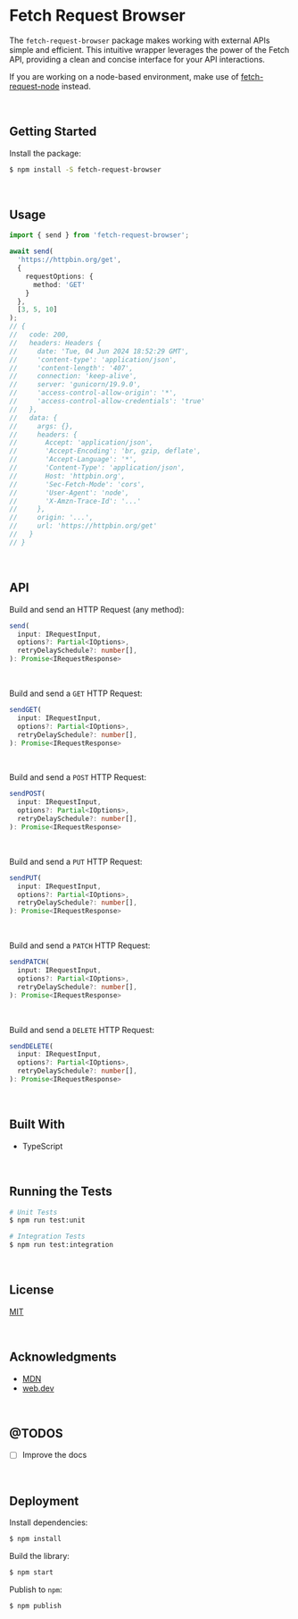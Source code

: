 # Fetch Request Browser

The `fetch-request-browser` package makes working with external APIs simple and efficient. This intuitive wrapper leverages the power of the Fetch API, providing a clean and concise interface for your API interactions.


If you are working on a node-based environment, make use of [fetch-request-node](https://github.com/jesusgraterol/fetch-request-node) instead.


<br />

## Getting Started

Install the package:
```bash
$ npm install -S fetch-request-browser
```





<br />

## Usage

```typescript
import { send } from 'fetch-request-browser';

await send(
  'https://httpbin.org/get', 
  { 
    requestOptions: {  
      method: 'GET' 
    } 
  }, 
  [3, 5, 10]
);
// {
//   code: 200,
//   headers: Headers {
//     date: 'Tue, 04 Jun 2024 18:52:29 GMT',
//     'content-type': 'application/json',
//     'content-length': '407',
//     connection: 'keep-alive',
//     server: 'gunicorn/19.9.0',
//     'access-control-allow-origin': '*',
//     'access-control-allow-credentials': 'true'
//   },
//   data: {
//     args: {},
//     headers: {
//       Accept: 'application/json',
//       'Accept-Encoding': 'br, gzip, deflate',
//       'Accept-Language': '*',
//       'Content-Type': 'application/json',
//       Host: 'httpbin.org',
//       'Sec-Fetch-Mode': 'cors',
//       'User-Agent': 'node',
//       'X-Amzn-Trace-Id': '...'
//     },
//     origin: '...',
//     url: 'https://httpbin.org/get'
//   }
// }
```





<br/>

## API

Build and send an HTTP Request (any method):

```typescript
send(
  input: IRequestInput, 
  options?: Partial<IOptions>,
  retryDelaySchedule?: number[],
): Promise<IRequestResponse>
```

<br />

Build and send a `GET` HTTP Request:
```typescript
sendGET(
  input: IRequestInput,
  options?: Partial<IOptions>,
  retryDelaySchedule?: number[],
): Promise<IRequestResponse>
```

<br />

Build and send a `POST` HTTP Request:
```typescript
sendPOST(
  input: IRequestInput,
  options?: Partial<IOptions>,
  retryDelaySchedule?: number[],
): Promise<IRequestResponse>
```

<br />

Build and send a `PUT` HTTP Request:
```typescript
sendPUT(
  input: IRequestInput,
  options?: Partial<IOptions>,
  retryDelaySchedule?: number[],
): Promise<IRequestResponse>
```

<br />

Build and send a `PATCH` HTTP Request:
```typescript
sendPATCH(
  input: IRequestInput,
  options?: Partial<IOptions>,
  retryDelaySchedule?: number[],
): Promise<IRequestResponse>
```

<br />

Build and send a `DELETE` HTTP Request:
```typescript
sendDELETE(
  input: IRequestInput,
  options?: Partial<IOptions>,
  retryDelaySchedule?: number[],
): Promise<IRequestResponse>
```



<br />

## Built With

- TypeScript




<br />

## Running the Tests

```bash
# Unit Tests
$ npm run test:unit

# Integration Tests
$ npm run test:integration
```





<br />

## License

[MIT](https://choosealicense.com/licenses/mit/)





<br />

## Acknowledgments

- [MDN](https://developer.mozilla.org/en-US/)
- [web.dev](https://web.dev/)





<br />

## @TODOS

- [ ] Improve the docs





<br />

## Deployment

Install dependencies:
```bash
$ npm install
```


Build the library:
```bash
$ npm start
```


Publish to `npm`:
```bash
$ npm publish
```
